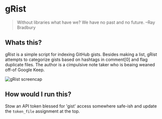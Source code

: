 # gRist

> Without libraries what have we? We have no past and no future.
> –Ray Bradbury


## Whats this?

gRist is a simple script for indexing GitHub gists. Besides making a list, gRist attempts to categorize gists based on hashtags in comment[0] and flag duplicate files. The author is a cimpulsive note taker who is beaing weaned off-of Google Keep.


![gRist screencap](https://gitlab.com/lbonanomi/gRist/blob/doc/source/images/gRist_screencap.png)

## How would I run this?

Stow an API token blessed for 'gist' access somewhere safe-ish and update the ```token_file``` assignment at the top.